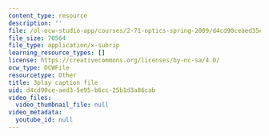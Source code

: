 ```yaml
---
content_type: resource
description: ''
file: /ol-ocw-studio-app/courses/2-71-optics-spring-2009/d4cd90ceaed35e95b6cc25b1d3a86cab_Q84-DIyl5wQ.vtt
file_size: 70564
file_type: application/x-subrip
learning_resource_types: []
license: https://creativecommons.org/licenses/by-nc-sa/4.0/
ocw_type: OCWFile
resourcetype: Other
title: 3play caption file
uid: d4cd90ce-aed3-5e95-b6cc-25b1d3a86cab
video_files:
  video_thumbnail_file: null
video_metadata:
  youtube_id: null
---
```

